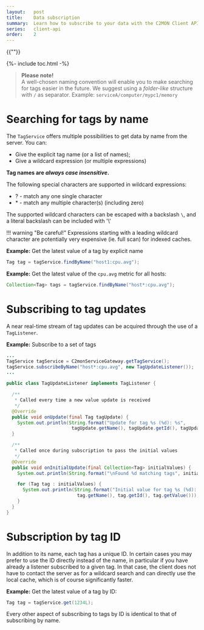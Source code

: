 ```yaml
---
layout:   post
title:    Data subscription
summary:  Learn how to subscribe to your data with the C2MON Client API.
series:   client-api
order:    2
---
```

{{""}}

{%- include toc.html -%}

> **Please note!** <br>
A well-chosen naming convention will enable you to make searching for tags easier in the future.
We suggest using a _folder-like_ structure with `/` as separator.
Example: `serviceA/computer/mypc1/memory`


# Searching for tags by name

The `TagService` offers multiple possibilities to get data by name from the server. You can:

- Give the explicit tag name (or a list of names);
- Give a wildcard expression (or multiple expressions)

**Tag names are *always case insensitive*.**

The following special characters are supported in wildcard expressions:

- ? - match any one single character
- \* - match any multiple character(s) (including zero)

The supported wildcard characters can be escaped with a backslash `\`, and a literal backslash can be included with '\\'

!!! warning "Be careful!"
    Expressions starting with a leading wildcard character are potentially very expensive (ie. full scan) for indexed caches.

**Example:** Get the latest value of a tag by explicit name
```java
Tag tag = tagService.findByName("host1:cpu.avg");
```

**Example:** Get the latest value of the `cpu.avg` metric for all hosts:
```java
Collection<Tag> tags = tagService.findByName("host*:cpu.avg");
```




# Subscribing to tag updates

A near real-time stream of tag updates can be acquired through the use of a `TagListener`.

**Example:** Subscribe to a set of tags
```java
...
TagService tagService = C2monServiceGateway.getTagService();
tagService.subscribeByName("host*:cpu.avg", new TagUpdateListener());
...

public class TagUpdateListener implements TagListener {

  /**
   * Called every time a new value update is received
   */
  @Override
  public void onUpdate(final Tag tagUpdate) {
    System.out.println(String.format("Update for tag %s (%d): %s",
                        tagUpdate.getName(), tagUpdate.getId(), tagUpdate.getValue()));
  }

  /**
   * Called once during subscription to pass the initial values
   */
  @Override
  public void onInitialUpdate(final Collection<Tag> initialValues) {
    System.out.println(String.format("\nFound %d matching tags", initialValues.size()));

    for (Tag tag : initialValues) {
      System.out.println(String.format("Initial value for tag %s (%d): %s",
                          tag.getName(), tag.getId(), tag.getValue()));
    }
  }
}
```

# Subscription by tag ID

In addition to its name, each tag has a unique ID. In certain cases you may prefer to use the ID directly instead of the name, in particular if
you have already a listener subscribed to a given tag. In that case, the client does not have to contact the server as for a wildcard search and can
directly use the local cache, which is of course significantly faster.

**Example:** Get the latest value of a tag by ID:
```java
Tag tag = tagService.get(1234L);
```

Every other aspect of subscribing to tags by ID is identical to that of subscribing by name.






[c2mon-client.properties]: https://github.com/c2mon/c2mon-web-ui/blob/master/src/dist/tar/conf/c2mon-client.properties
